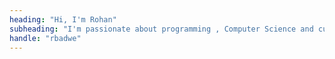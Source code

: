 ```yaml
---
heading: "Hi, I'm Rohan"
subheading: "I'm passionate about programming , Computer Science and currently pursuing Computer Engineering at VIT pune ( Pune Univesity ) "
handle: "rbadwe"
---
```

